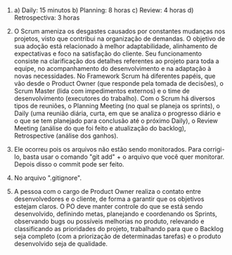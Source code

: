 1. a) Daily: 15 minutos
b) Planning: 8 horas
c) Review: 4 horas
d) Retrospectiva: 3 horas

2. O Scrum ameniza os desgastes causados por constantes mudanças nos projetos, visto que contribui na organização de demandas. O objetivo de sua adoção está relacionado à melhor adaptabilidade, alinhamento de expectativas e foco na satisfação do cliente. Seu funcionamento consiste na clarificação dos detalhes referentes ao projeto para toda a equipe, no acompanhamento do desenvolvimento e na adaptação à novas necessidades. No Framework Scrum há diferentes papéis, que vão desde o Product Owner (que responde pela tomada de decisões), o Scrum Master (lida com impedimentos externos) e o time de desenvolvimento (executores do trabalho). Com o Scrum há diversos tipos de reuniões, o Planning Meeting (no qual se planeja os sprints), o Daily (uma reunião diária, curta, em que se analiza o progresso diário e o que se tem planejado para conclusão até o próximo Daily), o Review Meeting (análise do que foi feito e atualização do backlog), Retrospective (análise dos ganhos).

3. Ele ocorreu pois os arquivos não estão sendo monitorados. Para corrigi-lo, basta  usar o comando "git add" + o arquivo que você quer monitorar. Depois disso o commit pode ser feito.

4. No arquivo ".gitignore".

5. A pessoa com o cargo de Product Owner realiza o contato entre desenvolvedores e o cliente, de forma a garantir que os objetivos estejam claros. O PO deve manter controle do que se está sendo desenvolvido, definindo metas, planejando e coordenando os Sprints, observando bugs ou possíveis melhorias no produto, relevando e classificando as prioridades do projeto, trabalhando para que o Backlog seja completo (com a priorização de determinadas tarefas) e o produto desenvolvido seja de qualidade.
